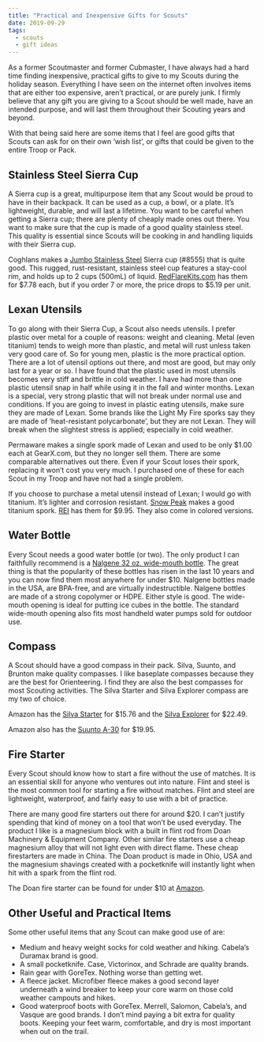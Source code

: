 ```yaml
---
title: "Practical and Inexpensive Gifts for Scouts"
date: 2019-09-29
tags:
  - scouts
  - gift ideas
---
```


As a former Scoutmaster and former Cubmaster, I have always had a hard time finding inexpensive, practical gifts to give to my Scouts during the holiday season. Everything I have seen on the internet often involves items that are either too expensive, aren’t practical, or are purely junk. I firmly believe that any gift you are giving to a Scout should be well made, have an intended purpose, and will last them throughout their Scouting years and beyond.

With that being said here are some items that I feel are good gifts that Scouts can ask for on their own ‘wish list’, or gifts that could be given to the entire Troop or Pack.

## Stainless Steel Sierra Cup

A Sierra cup is a great, multipurpose item that any Scout would be proud to have in their backpack. It can be used as a cup, a bowl, or a plate. It’s lightweight, durable, and will last a lifetime. You want to be careful when getting a Sierra cup; there are plenty of cheaply made ones out there. You want to make sure that the cup is made of a good quality stainless steel. This quality is essential since Scouts will be cooking in and handling liquids with their Sierra cup.

Coghlans makes a [Jumbo Stainless Steel](http://www.coghlans.com/products/jumbo-sierra-cup--8555) Sierra cup (#8555) that is quite good. This rugged, rust-resistant, stainless steel cup features a stay-cool rim, and holds up to 2 cups (500mL) of liquid. [RedFlareKits.com](http://www.redflarekits.com/mm5/merchant.mvc?Screen=PROD&Store_Code=rfes&Product_Code=3030&Category_Code=) has them for $7.78 each, but if you order 7 or more, the price drops to $5.19 per unit.

## Lexan Utensils

To go along with their Sierra Cup, a Scout also needs utensils. I prefer plastic over metal for a couple of reasons: weight and cleaning. Metal (even titanium) tends to weigh more than plastic, and metal will rust unless taken very good care of. So for young men, plastic is the more practical option. There are a lot of utensil options out there, and most are good, but may only last for a year or so. I have found that the plastic used in most utensils becomes very stiff and brittle in cold weather. I have had more than one plastic utensil snap in half while using it in the fall and winter months. Lexan is a special, very strong plastic that will not break under normal use and conditions. If you are going to invest in plastic eating utensils, make sure they are made of Lexan. Some brands like the Light My Fire sporks say they are made of ‘heat-resistant polycarbonate’, but they are not Lexan. They will break when the slightest stress is applied; especially in cold weather.

Permaware makes a single spork made of Lexan and used to be only \$1.00 each at GearX.com, but they no longer sell them. There are some comparable alternatives out there. Even if your Scout loses their spork, replacing it won’t cost you very much. I purchased one of these for each Scout in my Troop and have not had a single problem.

If you choose to purchase a metal utensil instead of Lexan; I would go with titanium. It’s lighter and corrosion resistant. [Snow Peak](http://www.snowpeak.com/) makes a good titanium spork. [REI](https://www.rei.com/product/660002/snow-peak-titanium-spork) has them for \$9.95. They also come in colored versions.

## Water Bottle

Every Scout needs a good water bottle (or two). The only product I can faithfully recommend is a [Nalgene 32 oz. wide-mouth bottle](https://www.nalgene.com/bottles/wide-mouth/). The great thing is that the popularity of these bottles has risen in the last 10 years and you can now find them most anywhere for under \$10. Nalgene bottles made in the USA, are BPA-free, and are virtually indestructible. Nalgene bottles are made of a strong copolymer or HDPE. Either style is good. The wide-mouth opening is ideal for putting ice cubes in the bottle. The standard wide-mouth opening also fits most handheld water pumps sold for outdoor use.

## Compass

A Scout should have a good compass in their pack. Silva, Suunto, and Brunton make quality compasses. I like baseplate compasses because they are the best for Orienteering. I find they are also the best compasses for most Scouting activities. The Silva Starter and Silva Explorer compass are my two of choice.

Amazon has the [Silva Starter](https://www.amazon.com/Silva-Starter-1-2-3-Compass/dp/B079XV1DMV/ref=as_li_ss_tl?dchild=1&keywords=silva+starter&qid=1569779597&sr=8-1&linkCode=sl1&tag=ericsilvaorg-20&linkId=c65591501ff415e9960fa7157b448cf9&language=en_US) for $15.76 and the [Silva Explorer](https://www.amazon.com/Silva-Explorer-2-0-Compass/dp/B079XWTHGH/ref=as_li_ss_tl?keywords=silva+explorer&qid=1569779669&sr=8-2&linkCode=sl1&tag=ericsilvaorg-20&linkId=ff2884d22c83d8a9fa19f3b087bc7ac0&language=en_US) for $22.49.

Amazon also has the [Suunto A-30](https://www.amazon.com/SUUNTO-A-30-NH-Metric-Compass/dp/B000JL2CAG/ref=as_li_ss_tl?dchild=1&keywords=silva+explorer&qid=1569779729&sr=8-7&linkCode=sl1&tag=ericsilvaorg-20&linkId=96c32f6ab6a4e58286fabd32b9b9c276&language=en_US) for \$19.95.

## Fire Starter

Every Scout should know how to start a fire without the use of matches. It is an essential skill for anyone who ventures out into nature. Flint and steel is the most common tool for starting a fire without matches. Flint and steel are lightweight, waterproof, and fairly easy to use with a bit of practice.

There are many good fire starters out there for around \$20. I can’t justify spending that kind of money on a tool that won’t be used everyday. The product I like is a magnesium block with a built in flint rod from Doan Machinery & Equipment Company. Other similar fire starters use a cheap magnesium alloy that will not light even with direct flame. These cheap firestarters are made in China. The Doan product is made in Ohio, USA and the magnesium shavings created with a pocketknife will instantly light when hit with a spark from the flint rod.

The Doan fire starter can be found for under \$10 at [Amazon](https://www.amazon.com/DOAN-MACHINERY-Magnesium-Fire-Starter/dp/B00194D81E/ref=as_li_ss_tl?sa-no-redirect=1&linkCode=sl1&tag=ericsilvaorg-20&linkId=0f74ae2b89e876e41d2e137528a934e7&language=en_US).

## Other Useful and Practical Items

Some other useful items that any Scout can make good use of are:

- Medium and heavy weight socks for cold weather and hiking. Cabela’s Duramax brand is good.
- A small pocketknife. Case, Victorinox, and Schrade are quality brands.
- Rain gear with GoreTex. Nothing worse than getting wet.
- A fleece jacket. Microfiber fleece makes a good second layer underneath a wind breaker to keep your core warm on those cold weather campouts and hikes.
- Good waterproof boots with GoreTex. Merrell, Salomon, Cabela’s, and Vasque are good brands. I don’t mind paying a bit extra for quality boots. Keeping your feet warm, comfortable, and dry is most important when out on the trail.
